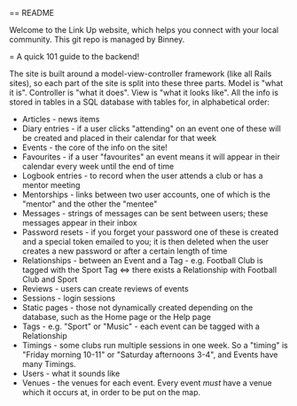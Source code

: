 == README

Welcome to the Link Up website, which helps you connect with your local community. This git repo is managed by Binney.

= A quick 101 guide to the backend!

The site is built around a model-view-controller framework (like all Rails sites), so each part of the site is split into these three parts. Model is "what it is". Controller is "what it does". View is "what it looks like". All the info is stored in tables in a SQL database with tables for, in alphabetical order:
- Articles - news items
- Diary entries - if a user clicks "attending" on an event one of these will be created and placed in their calendar for that week
- Events - the core of the info on the site!
- Favourites - if a user "favourites" an event means it will appear in their calendar every week until the end of time
- Logbook entries - to record when the user attends a club or has a mentor meeting
- Mentorships - links between two user accounts, one of which is the "mentor" and the other the "mentee"
- Messages - strings of messages can be sent between users; these messages appear in their inbox
- Password resets - if you forget your password one of these is created and a special token emailed to you; it is then deleted when the user creates a new password or after a certain length of time
- Relationships - between an Event and a Tag - e.g. Football Club is tagged with the Sport Tag <=> there exists a Relationship with Football Club and Sport
- Reviews - users can create reviews of events
- Sessions - login sessions
- Static pages - those not dynamically created depending on the database, such as the Home page or the Help page
- Tags - e.g. "Sport" or "Music" - each event can be tagged with a Relationship
- Timings - some clubs run multiple sessions in one week. So a "timing" is "Friday morning 10-11" or "Saturday afternoons 3-4", and Events have many Timings.
- Users - what it sounds like
- Venues - the venues for each event. Every event *must* have a venue which it occurs at, in order to be put on the map.